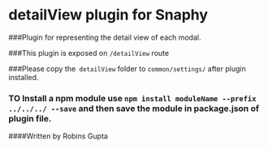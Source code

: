 # detailView plugin for Snaphy


###Plugin for representing the detail view of each modal.

###This plugin is exposed on  `/detailView` route

###Please copy the` detailView` folder to `common/settings/` after plugin installed.

### TO Install a npm module use `npm install moduleName --prefix ../../../ --save` and then save the module in package.json of plugin file.


####Written by Robins Gupta

